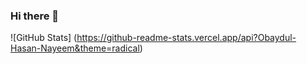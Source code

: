 ### Hi there 👋

<!--
**Obaydul-Hasan-Nayeem/Obaydul-Hasan-Nayeem** is a ✨ _special_ ✨ repository because its `README.md` (this file) appears on your GitHub profile.

Here are some ideas to get you started:

- 🔭 I’m currently working on ...
- 🌱 I’m currently learning ...
- 👯 I’m looking to collaborate on ...
- 🤔 I’m looking for help with ...
- 💬 Ask me about ...
- 📫 How to reach me: ...
- 😄 Pronouns: ...
- ⚡ Fun fact: ...
-->

![GitHub Stats] (https://github-readme-stats.vercel.app/api?Obaydul-Hasan-Nayeem&theme=radical)
